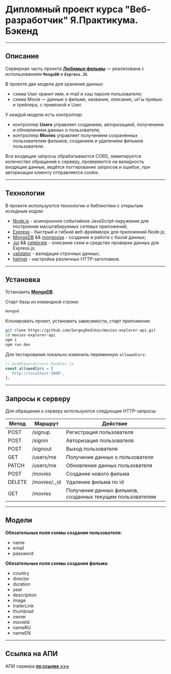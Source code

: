 # Дипломный проект курса "Веб-разработчик" Я.Практикума. Бэкенд

---

## Описание

Серверная часть проекта **[Любимые фильмы](https://movies-favorite.nomoredomains.work)** — реализована с использованием **`MongoDB`** и **`Express.JS`**.

В проекте две модели для хранения данных:

- схема User хранит имя, e-mail и хэш пароля пользователя;
- схема Movie — данные о фильме, название, описание, url`ы превью и трейлера, с привязкой к User.

У каждой модели есть контроллер:

- контроллер **Users** управляет созданием, авторизацией, получением и обновлением данных о пользователе;
- контроллер **Movies** управляет получением сохранённых пользователем фильмов, созданием и удалением фильмов пользователя.

Все входящие запросы обрабатываются CORS, лимитируется количество обращений к серверу, проверяются на валидность входящие данные, ведётся логгирование запросов и ошибок, при авторизации клиенту отправляется _cookie_.

---

## Технологии

В проекте используются технологии и библиотеки с открытым исходным кодом:

- [Node.js](https://nodejs.org) - асинхронное событийное JavaScript-окружение для построения масштабируемых сетевых приложений;
- [Express](https://expressjs.com) - быстрый и гибкий веб-фреймворк для приложений Node.js;
- [MongoDB](https://www.mongodb.com/docs/v4.4/installation/) && [mongoose](https://mongoosejs.com/docs/index.html) - создание и работа с базой данных;
- [Joi](https://joi.dev/api/?v=17.6.0) && [celebrate](https://www.npmjs.com/package/celebrate) - описание схем и средство проверки данных для Express.js;
- [validator](https://www.npmjs.com/package/validator) - валидация строчных данных;
- [helmet](https://www.npmjs.com/package/helmet) - настройка различных HTTP-заголовков.

---

## Установка

Установить **[MongoDB](https://www.mongodb.com/docs/v4.4/installation/)**.

Старт базы из командной строки:

```sh
mongod
```

Клонировать проект, установить зависимости, старт приложения:

```sh
git clone https://github.com/SergeyDedikov/movies-explorer-api.git
cd movies-explorer-api
npm i
npm run dev
```

Для тестирования локально изменить переменную `allowedCors`:

```javascript
// middlewares/cors-handler.js
const allowedCors = [
  'http://localhost:3000',
];
```

---

## Запросы к серверу

Для обращения к серверу используются следующие HTTP-запросы:

| Метод | Маршрут | Действие |
| ------ | ------ | ------ |
| POST | /signup | Регистрация пользователя |
| POST | /signin | Авторизация пользователя |
| POST | /signout | Выход пользователя |
| GET | /users/me | Получение данных о пользователе |
| PATCH | /users/me | Обновление данных пользователя |
| POST | /movies | Создание нового фильма |
| DELETE | /movies/:_id | Удаление фильма по id |
| GET | /movies | Получение данных фильмов, созданных текущим пользователем |

---

## Модели

**Обязательные поля схемы создания пользователя:**

- name
- email
- password

**Обязательные поля схемы создания фильма:**

- country
- director
- duration
- year
- description
- image
- trailerLink
- thumbnail
- owner
- movieId
- nameRU
- nameEN

---

## Ссылка на АПИ

АПИ сервера **[по ссылке >>>](https://api.movies-favorite.nomoredomains.work)**
